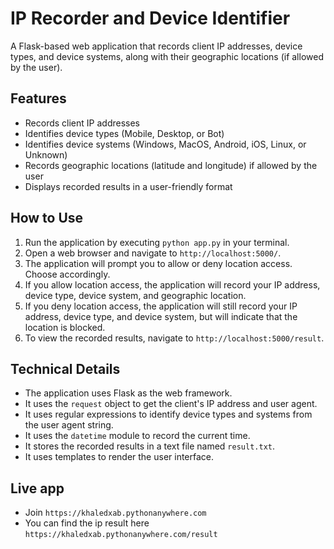 # IP Recorder and Device Identifier
A Flask-based web application that records client IP addresses, device types, and device systems, along with their geographic locations (if allowed by the user).

## Features

* Records client IP addresses
* Identifies device types (Mobile, Desktop, or Bot)
* Identifies device systems (Windows, MacOS, Android, iOS, Linux, or Unknown)
* Records geographic locations (latitude and longitude) if allowed by the user
* Displays recorded results in a user-friendly format

## How to Use

1. Run the application by executing `python app.py` in your terminal.
2. Open a web browser and navigate to `http://localhost:5000/`.
3. The application will prompt you to allow or deny location access. Choose accordingly.
4. If you allow location access, the application will record your IP address, device type, device system, and geographic location.
5. If you deny location access, the application will still record your IP address, device type, and device system, but will indicate that the location is blocked.
6. To view the recorded results, navigate to `http://localhost:5000/result`.

## Technical Details

* The application uses Flask as the web framework.
* It uses the `request` object to get the client's IP address and user agent.
* It uses regular expressions to identify device types and systems from the user agent string.
* It uses the `datetime` module to record the current time.
* It stores the recorded results in a text file named `result.txt`.
* It uses templates to render the user interface.

## Live app 
* Join `https://khaledxab.pythonanywhere.com`
* You can find the ip result here `https://khaledxab.pythonanywhere.com/result`